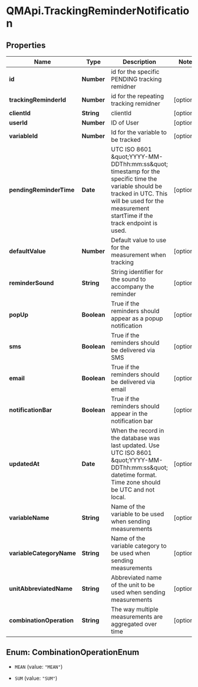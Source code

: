 # QMApi.TrackingReminderNotification

## Properties
Name | Type | Description | Notes
------------ | ------------- | ------------- | -------------
**id** | **Number** | id for the specific PENDING tracking remidner | 
**trackingReminderId** | **Number** | id for the repeating tracking remidner | [optional] 
**clientId** | **String** | clientId | [optional] 
**userId** | **Number** | ID of User | [optional] 
**variableId** | **Number** | Id for the variable to be tracked | [optional] 
**pendingReminderTime** | **Date** | UTC ISO 8601 \&quot;YYYY-MM-DDThh:mm:ss\&quot;  timestamp for the specific time the variable should be tracked in UTC.  This will be used for the measurement startTime if the track endpoint is used. | [optional] 
**defaultValue** | **Number** | Default value to use for the measurement when tracking | [optional] 
**reminderSound** | **String** | String identifier for the sound to accompany the reminder | [optional] 
**popUp** | **Boolean** | True if the reminders should appear as a popup notification | [optional] 
**sms** | **Boolean** | True if the reminders should be delivered via SMS | [optional] 
**email** | **Boolean** | True if the reminders should be delivered via email | [optional] 
**notificationBar** | **Boolean** | True if the reminders should appear in the notification bar | [optional] 
**updatedAt** | **Date** | When the record in the database was last updated. Use UTC ISO 8601 \&quot;YYYY-MM-DDThh:mm:ss\&quot;  datetime format. Time zone should be UTC and not local. | [optional] 
**variableName** | **String** | Name of the variable to be used when sending measurements | [optional] 
**variableCategoryName** | **String** | Name of the variable category to be used when sending measurements | [optional] 
**unitAbbreviatedName** | **String** | Abbreviated name of the unit to be used when sending measurements | [optional] 
**combinationOperation** | **String** | The way multiple measurements are aggregated over time | [optional] 


<a name="CombinationOperationEnum"></a>
## Enum: CombinationOperationEnum


* `MEAN` (value: `"MEAN"`)

* `SUM` (value: `"SUM"`)




